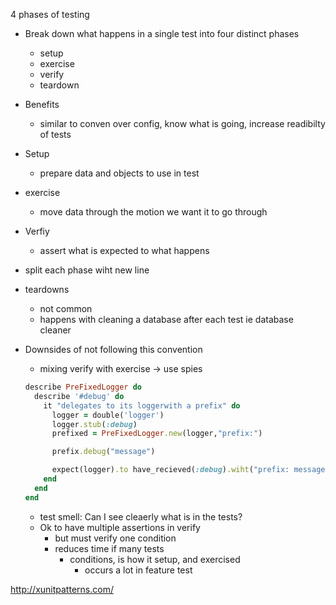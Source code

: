 4 phases of testing

- Break down what happens in a single test into four distinct phases
  - setup
  - exercise
  - verify
  - teardown
- Benefits
  - similar to conven over config, know what is going, increase readibilty of tests
- Setup
  - prepare data and objects to use in test
- exercise
  - move data through the motion we want it to go through
- Verfiy
  - assert what is expected to what happens
- split each phase wiht new line
- teardowns
  - not common
  - happens with cleaning a database after each test ie database cleaner
- Downsides of not following this convention
  - mixing verify with exercise -> use spies

  ```ruby
  describe PreFixedLogger do
    describe '#debug' do
      it "delegates to its loggerwith a prefix" do
        logger = double('logger')
        logger.stub(:debug)
        prefixed = PreFixedLogger.new(logger,"prefix:")

        prefix.debug("message")

        expect(logger).to have_recieved(:debug).wiht("prefix: message")
      end
    end
  end

  ```

  - test smell: Can I see cleaerly what is in the tests?
  - Ok to have multiple assertions in verify
    - but must verify one condition
    - reduces time if many tests
      - conditions, is how it setup, and exercised
        - occurs a lot in feature test


http://xunitpatterns.com/
